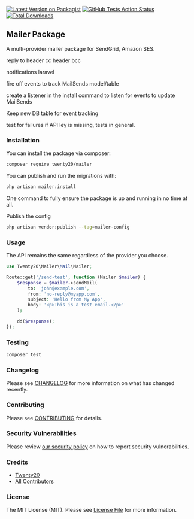 [![Latest Version on Packagist](https://img.shields.io/packagist/v/twenty20/mailer.svg?style=flat-square)](https://packagist.org/packages/twenty20/mailer)
[![GitHub Tests Action Status](https://img.shields.io/github/actions/workflow/status/:vendor_slug/:package_slug/run-tests.yml?branch=main&label=tests&style=flat-square)](https://github.com/:vendor_slug/:package_slug/actions?query=workflow%3Arun-tests+branch%3Amain)
[![Total Downloads](https://img.shields.io/packagist/dt/twenty20/mailer.svg?style=flat-square)](https://packagist.org/packages/twenty20/mailer)

## Mailer Package

A multi-provider mailer package for SendGrid, Amazon SES.

reply to header
cc header
bcc

notifications laravel

fire off events to track
MailSends model/table

create a listener in the install command to listen for events to update MailSends

Keep new DB table for event tracking

test for failures if API ley is missing, tests in general.


### Installation

You can install the package via composer:

```bash
composer require twenty20/mailer
```

You can publish and run the migrations with:

```bash
php artisan mailer:install
```

One command to fully ensure the package is up and running in no time at all.


Publish the config

```bash
php artisan vendor:publish --tag=mailer-config
```

### Usage

The API remains the same regardless of the provider you choose.

```php
use Twenty20\Mailer\Mail\Mailer;

Route::get('/send-test', function (Mailer $mailer) {
    $response = $mailer->sendMail(
        to: 'john@example.com',
        from: 'no-reply@myapp.com',
        subject: 'Hello from My App',
        body: '<p>This is a test email.</p>'
    );

    dd($response);
});
```


### Testing

```bash
composer test
```

### Changelog

Please see [CHANGELOG](CHANGELOG.md) for more information on what has changed recently.

### Contributing

Please see [CONTRIBUTING](CONTRIBUTING.md) for details.

### Security Vulnerabilities

Please review [our security policy](../../security/policy) on how to report security vulnerabilities.

### Credits

- [Twenty20](https://github.com/Twnety20)
- [All Contributors](../../contributors)

### License

The MIT License (MIT). Please see [License File](LICENSE.md) for more information.
